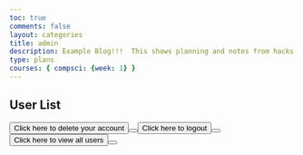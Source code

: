 ```yaml
---
toc: true
comments: false
layout: categories
title: admin
description: Example Blog!!!  This shows planning and notes from hacks.
type: plans
courses: { compsci: {week: 1} }
---
```

<html lang="en">
<head>
    <meta charset="UTF-8">
    <meta name="viewport" content="width=device-width, initial-scale=1.0">
    <title>Display Users</title>
</head>
<body>
<h2>User List</h2>

<div id="userList"></div>
<button id="delete" onClick = "user_delete()" >Click here to delete your account<button>
<div id="userList"></div>
<button id="delete" onClick = "logout()" >Click here to logout<button>
<button id="viewall" onClick = "viewall()" >Click here to view all users<button>
<script>
    // Function to fetch and display user data
    function displayUsers() {
        //fetch('/api/players/', {
            fetch('/api/user/display', {
            method: 'GET',
            headers: {
                'Content-Type': 'application/json'
            }
        })
        .then(response => response.json())
        .then(users => {
            // Build HTML for user list
            var userListHTML = '<ul>';
            users.forEach(user => {
                userListHTML += '<li>';
                userListHTML += '<strong>Name:</strong> ' + user.name + '<br>';
                userListHTML += '<strong>User ID:</strong> ' + user.uid + '<br>';
                userListHTML += '<strong>Date of Birth:</strong> ' + user.dob + '<br>';
                userListHTML += '<strong>Zipcode:</strong> ' + user.zipcode + '<br>';
                userListHTML += '<strong>Posts:</strong> <ul>';
                   user.posts.forEach(post => {
                    userListHTML += '<li>' + post.note + '</li>';
                });
                
                userListHTML += '</ul>';
                userListHTML += '</li>';
            });
            userListHTML += '</ul>';
            
            // Update the HTML content
            document.getElementById('userList').innerHTML = userListHTML;
        })
        .catch(error => {
            console.error('Error fetching users:', error);
            alert('You need admin privilages, 403');
            window.location.href = "http://127.0.0.1:8086/display/"
        });
    }
    function user_delete() {
        window.location.href = "http://127.0.0.1:8086/delete"
    }
    function logout() {
        // Clear the JWT token from local storage
        window.location.href = 'http://127.0.0.1:8086/logout';
    }
    function viewall() {
        // Clear the JWT token from local storage
        window.location.href = 'http://127.0.0.1:8086/logout';
    }
    // Call the displayUsers function on page load
    window.onload = function() {
        displayUsers();
    };
</script>

</body>
</html>